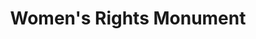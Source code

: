 ---
pid: CH430
title: Women's Rights Monument
location_transcription: 
zipcode: 
outside_phl: 
neighborhood: 
age: '30'
age_range: 30-39
instagram: 
image_file_name: CH_430.jpg
proposal_transcription: a combination of various US women rights activists throughout
  the history of the country.
topic: 
topic_summary: 
type: 
keywords_other: 
credit: 
image_labels: 
twitter: 
facebook: 
permalink: "/monuments/ch430/"
layout: item-page
---